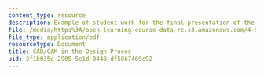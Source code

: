 ```yaml
---
content_type: resource
description: Example of student work for the final presentation of the course.
file: /media/https%3A/open-learning-course-data-rc.s3.amazonaws.com/4-500-introduction-to-design-computing-fall-2008/3f1b035e29055e1d0448df5867469c92_final_9.pdf
file_type: application/pdf
resourcetype: Document
title: CAD/CAM in the Design Proces
uid: 3f1b035e-2905-5e1d-0448-df5867469c92
---
```

